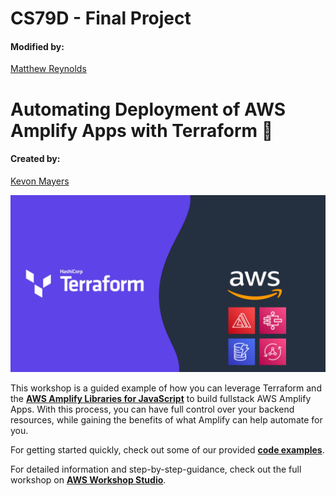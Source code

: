 # CS79D - Final Project

#### Modified by:
[Matthew Reynolds](https://www.linkedin.com/in/matttreynolds)

# Automating Deployment of AWS Amplify Apps with Terraform 🎉

#### Created by:
[Kevon Mayers](https://www.linkedin.com/in/kevonmayers)


![Amplify logo large](resources/aws-terraform-amplify.png)

This workshop is a guided example of how you can leverage Terraform and the **[AWS Amplify Libraries for JavaScript](https://docs.amplify.aws/lib/q/platform/js/)** to build fullstack AWS Amplify Apps. With this process, you can have full control over your backend resources, while gaining the benefits of what Amplify can help automate for you.



For getting started quickly, check out some of our provided **[code examples](https://github.com/novekm/amplify-with-terraform/tree/main/terraform-deployment/examples)**.

For detailed information and step-by-step-guidance, check out the full workshop on **[AWS Workshop Studio](https://catalog.workshops.aws/amplify-with-terraform)**.

